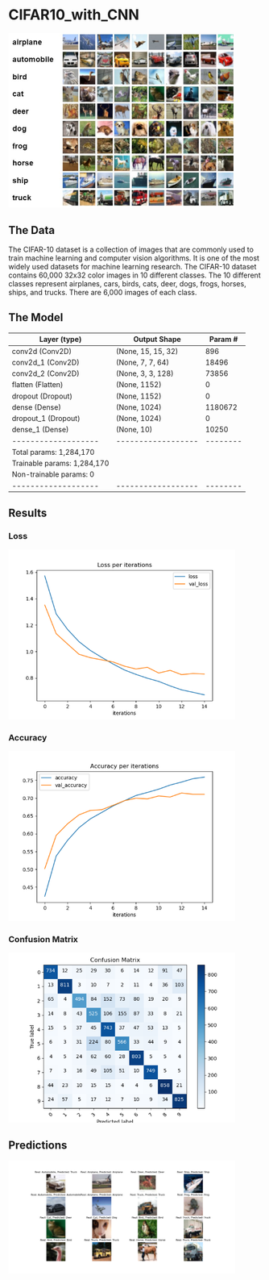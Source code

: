 # CIFAR10_with_CNN
<p align="left">
  <img src="Assets\cifar10.jpg" width="450">
</p>

## The Data
The CIFAR-10 dataset is a collection of images that are commonly used to train machine learning and computer vision algorithms. It is one of the most widely used datasets for machine learning research. The CIFAR-10 dataset contains 60,000 32x32 color images in 10 different classes. The 10 different classes represent airplanes, cars, birds, cats, deer, dogs, frogs, horses, ships, and trucks. There are 6,000 images of each class.

## The Model

| Layer (type)        | Output Shape       |  Param # |
| ------------------- | ------------------ | -------- |
| conv2d (Conv2D)     | (None, 15, 15, 32) | 896      |
| conv2d_1 (Conv2D)   | (None, 7, 7, 64)   | 18496    |
| conv2d_2 (Conv2D)   | (None, 3, 3, 128)  | 73856    |
| flatten (Flatten)   | (None, 1152)       | 0        |
| dropout (Dropout)   | (None, 1152)       | 0        |
| dense (Dense)       | (None, 1024)       | 1180672  |
| dropout_1 (Dropout) | (None, 1024)       | 0        |
| dense_1 (Dense)     | (None, 10)         | 10250    |
| ------------------- | ------------------ | -------- |
| Total params: 1,284,170                             |
| Trainable params: 1,284,170                         |
| Non-trainable params: 0                             |
| ------------------- | ------------------ | -------- |

## Results
### Loss
<p align="left">
  <img src="Assets\loss.png" width="450">
</p>

### Accuracy
<p align="left">
  <img src="Assets\accuracy.png" width="450">
</p>

### Confusion Matrix
<p align="left">
  <img src="Assets\confusion_matrix.png" width="450">
</p>

## Predictions
<p align="left">
  <img src="Assets\predictions.png" width="450">
</p>

